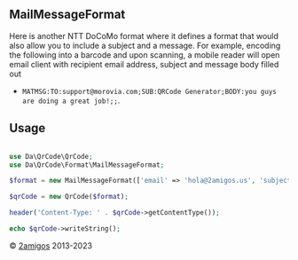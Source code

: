 MailMessageFormat
-----------------

Here is another NTT DoCoMo format where it defines a format that would also allow you to include a subject and a 
message. For example, encoding the following into a barcode and upon scanning, a mobile reader will open email client 
with recipient email address, subject and message body filled out 
- `MATMSG:TO:support@morovia.com;SUB:QRCode Generator;BODY:you guys are doing a great job!;;`.

Usage
-----

```php 

use Da\QrCode\QrCode;
use Da\QrCode\Format\MailMessageFormat; 

$format = new MailMessageFormat(['email' => 'hola@2amigos.us', 'subject' => 'test', 'body' => 'test-body']);

$qrCode = new QrCode($format);

header('Content-Type: ' . $qrCode->getContentType());

echo $qrCode->writeString();

```

© [2amigos](https://2am.tech/) 2013-2023
